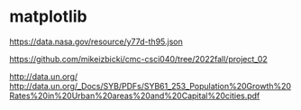 # matplotlib

https://data.nasa.gov/resource/y77d-th95.json

https://github.com/mikeizbicki/cmc-csci040/tree/2022fall/project_02

http://data.un.org/
http://data.un.org/_Docs/SYB/PDFs/SYB61_253_Population%20Growth%20Rates%20in%20Urban%20areas%20and%20Capital%20cities.pdf